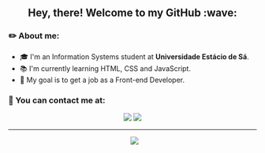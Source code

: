 <h2 align=center>Hey, there! Welcome to my GitHub :wave:</h2>

### :pencil2: About me:
- :mortar_board: I'm an Information Systems student at **Universidade Estácio de Sá**.
- :books: I'm currently learning HTML, CSS and JavaScript.
- :pushpin: My goal is to get a job as a Front-end Developer.

### :speech_balloon: You can contact me at:

<p align=center>
  <a href="https://www.linkedin.com/in/carvalhox"><img src="https://img.shields.io/badge/LinkedIn-0077B5?style=flat-square&logo=linkedin&logoColor=white&link="></a>
  <a href="https://discordapp.com/users/429853298644746253"><img src="https://img.shields.io/badge/Discord-7289DA?style=flat-square&logo=discord&logoColor=white"></a>
</p>
<hr>

<p align="center">
  <img src="https://github-readme-stats.vercel.app/api?username=carvalhox&theme=blueberry&show_icons=true" />
</p>
